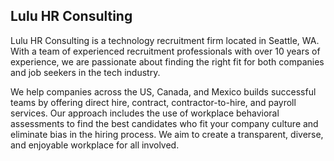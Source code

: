 ## Lulu HR Consulting

Lulu HR Consulting is a technology recruitment firm located in Seattle, WA. With a team of experienced recruitment professionals with over 10 years of experience, we are passionate about finding the right fit for both companies and job seekers in the tech industry.

We help companies across the US, Canada, and Mexico builds successful teams by offering direct hire, contract, contractor-to-hire, and payroll services. Our approach includes the use of workplace behavioral assessments to find the best candidates who fit your company culture and eliminate bias in the hiring process. We aim to create a transparent, diverse, and enjoyable workplace for all involved. 
